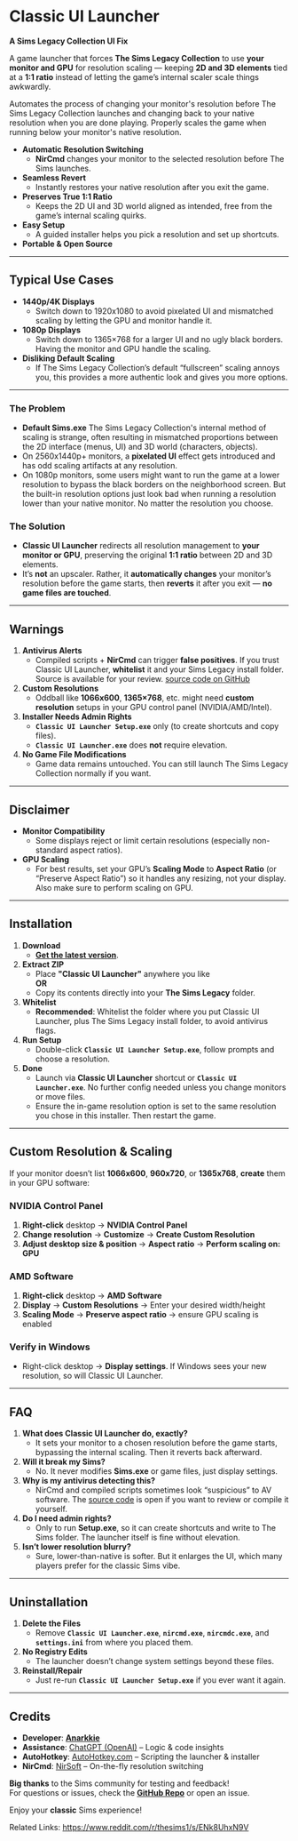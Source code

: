 # **Classic UI Launcher**
**A Sims Legacy Collection UI Fix**

A game launcher that forces **The Sims Legacy Collection** to use **your monitor and GPU** for resolution scaling — keeping **2D and 3D elements** tied at a **1:1 ratio** instead of letting the game’s internal scaler scale things awkwardly. 

Automates the process of changing your monitor's resolution before The Sims Legacy Collection launches and changing back to your native resolution when you are done playing.
Properly scales the game when running below your monitor's native resolution.
- **Automatic Resolution Switching**  
  - **NirCmd** changes your monitor to the selected resolution before The Sims launches.  
- **Seamless Revert**  
  - Instantly restores your native resolution after you exit the game.  
- **Preserves True 1:1 Ratio**  
  - Keeps the 2D UI and 3D world aligned as intended, free from the game’s internal scaling quirks.  
- **Easy Setup**  
  - A guided installer helps you pick a resolution and set up shortcuts.  
- **Portable & Open Source** 

---

## Typical Use Cases      

- **1440p/4K Displays**  
  - Switch down to 1920x1080 to avoid pixelated UI and mismatched scaling by letting the GPU and monitor handle it.  
- **1080p Displays**  
  - Switch down to 1365×768 for a larger UI and no ugly black borders. Having the monitor and GPU handle the scaling.  
- **Disliking Default Scaling**  
  - If The Sims Legacy Collection’s default “fullscreen” scaling annoys you, this provides a more authentic look and gives you more options.

---

### The Problem
- **Default Sims.exe** 
The Sims Legacy Collection's internal method of scaling is strange, often resulting in mismatched proportions between the 2D interface (menus, UI) and 3D world (characters, objects).  
- On 2560x1440p+ monitors, a **pixelated UI** effect gets introduced and has odd scaling artifacts at any resolution.
- On 1080p monitors, some users might want to run the game at a lower resolution to bypass the black borders on the neighborhood screen. But the built-in resolution options just look bad when running a resolution lower than your native monitor. No matter the resolution you choose. 

### The Solution
- **Classic UI Launcher** redirects all resolution management to **your monitor or GPU**, preserving the original **1:1 ratio** between 2D and 3D elements.  
- It’s **not** an upscaler. Rather, it **automatically changes** your monitor’s resolution before the game starts, then **reverts** it after you exit — **no game files are touched**.

---

## Warnings

1. **Antivirus Alerts**  
   - Compiled scripts + **NirCmd** can trigger **false positives**. If you trust Classic UI Launcher, **whitelist** it and your Sims Legacy install folder. Source is available for your review. [source code on GitHub](https://github.com/Anarkkie/Classic-UI-Launcher-for-The-Sims-Legacy-Collection)  
2. **Custom Resolutions**  
   - Oddball like **1066x600**, **1365×768**, etc. might need **custom resolution** setups in your GPU control panel (NVIDIA/AMD/Intel).  
3. **Installer Needs Admin Rights**  
   - **`Classic UI Launcher Setup.exe`** only (to create shortcuts and copy files).  
   - **`Classic UI Launcher.exe`** does **not** require elevation.  
4. **No Game File Modifications**  
   - Game data remains untouched. You can still launch The Sims Legacy Collection normally if you want.

---

## Disclaimer

- **Monitor Compatibility**  
  - Some displays reject or limit certain resolutions (especially non-standard aspect ratios).  
- **GPU Scaling**  
  - For best results, set your GPU’s **Scaling Mode** to **Aspect Ratio** (or “Preserve Aspect Ratio”) so it handles any resizing, not your display. Also make sure to perform scaling on GPU.

---

## Installation

1. **Download**  
   - [**Get the latest version**](https://github.com/Anarkkie/Classic-UI-Launcher-for-The-Sims-Legacy-Collection/releases/tag/v1.0).  
2. **Extract ZIP**  
   - Place **"Classic UI Launcher"** anywhere you like  
     **OR**  
   - Copy its contents directly into your **The Sims Legacy** folder.  
3. **Whitelist**  
   - **Recommended**: Whitelist the folder where you put Classic UI Launcher, plus The Sims Legacy install folder, to avoid antivirus flags.  
4. **Run Setup**  
   - Double-click **`Classic UI Launcher Setup.exe`**, follow prompts and choose a resolution. 
5. **Done**  
   - Launch via **Classic UI Launcher** shortcut or **`Classic UI Launcher.exe`**. No further config needed unless you change monitors or move files.
   - Ensure the in-game resolution option is set to the same resolution you chose in this installer. Then restart the game. 

---

## Custom Resolution & Scaling

If your monitor doesn’t list **1066x600**, **960x720**, or **1365x768**, **create** them in your GPU software:

### NVIDIA Control Panel
1. **Right-click** desktop → **NVIDIA Control Panel**  
2. **Change resolution** → **Customize** → **Create Custom Resolution**  
3. **Adjust desktop size & position** → **Aspect ratio** → **Perform scaling on: GPU**  

### AMD Software
1. **Right-click** desktop → **AMD Software**  
2. **Display** → **Custom Resolutions** → Enter your desired width/height  
3. **Scaling Mode** → **Preserve aspect ratio** → ensure GPU scaling is enabled  

### Verify in Windows
- Right-click desktop → **Display settings**. If Windows sees your new resolution, so will Classic UI Launcher.

---

## FAQ

1. **What does Classic UI Launcher do, exactly?**  
   - It sets your monitor to a chosen resolution before the game starts, bypassing the internal scaling. Then it reverts back afterward.  
2. **Will it break my Sims?**  
   - No. It never modifies **Sims.exe** or game files, just display settings.  
3. **Why is my antivirus detecting this?**  
   - NirCmd and compiled scripts sometimes look “suspicious” to AV software. The [source code](https://github.com/Anarkkie/Classic-UI-Launcher-for-The-Sims-Legacy-Collection) is open if you want to review or compile it yourself.  
4. **Do I need admin rights?**  
   - Only to run **Setup.exe**, so it can create shortcuts and write to The Sims folder. The launcher itself is fine without elevation.  
5. **Isn’t lower resolution blurry?**  
   - Sure, lower-than-native is softer. But it enlarges the UI, which many players prefer for the classic Sims vibe.

---

## Uninstallation

1. **Delete the Files**  
   - Remove **`Classic UI Launcher.exe`**, **`nircmd.exe`**, **`nircmdc.exe`**, and **`settings.ini`** from where you placed them.  
2. **No Registry Edits**  
   - The launcher doesn’t change system settings beyond these files.  
3. **Reinstall/Repair**  
   - Just re-run **`Classic UI Launcher Setup.exe`** if you ever want it again.

---

## Credits

- **Developer**: [**Anarkkie**](https://github.com/Anarkkie)  
- **Assistance**: [ChatGPT (OpenAI)](https://openai.com/) – Logic & code insights  
- **AutoHotkey**: [AutoHotkey.com](https://www.autohotkey.com/) – Scripting the launcher & installer  
- **NirCmd**: [NirSoft](https://www.nirsoft.net/utils/nircmd.html) – On-the-fly resolution switching  

**Big thanks** to the Sims community for testing and feedback!  
For questions or issues, check the [**GitHub Repo**](https://github.com/Anarkkie/Classic-UI-Launcher-for-The-Sims-Legacy-Collection) or open an issue.  

Enjoy your **classic** Sims experience!

Related Links:
https://www.reddit.com/r/thesims1/s/ENk8UhxN9V
